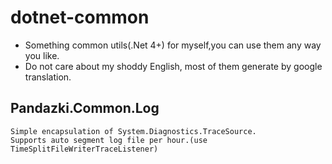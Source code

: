 dotnet-common
=============

- Something common utils(.Net 4+) for myself,you can use them any way you like.
- Do not care about my shoddy English, most of them generate by google translation.

Pandazki.Common.Log
------
    Simple encapsulation of System.Diagnostics.TraceSource.
    Supports auto segment log file per hour.(use TimeSplitFileWriterTraceListener)